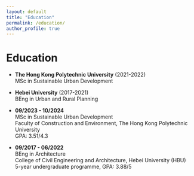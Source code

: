 ```yaml
---
layout: default
title: "Education"
permalink: /education/
author_profile: true
---
```


# Education

- **The Hong Kong Polytechnic University** (2021-2022)  
  MSc in Sustainable Urban Development
- **Hebei University** (2017-2021)  
  BEng in Urban and Rural Planning

- **09/2023 - 10/2024**  
  MSc in Sustainable Urban Development  
  Faculty of Construction and Environment, The Hong Kong Polytechnic University  
  GPA: 3.51/4.3
- **09/2017 - 06/2022**  
  BEng in Architecture  
  College of Civil Engineering and Architecture, Hebei University (HBU)  
  5-year undergraduate programme, GPA: 3.88/5 